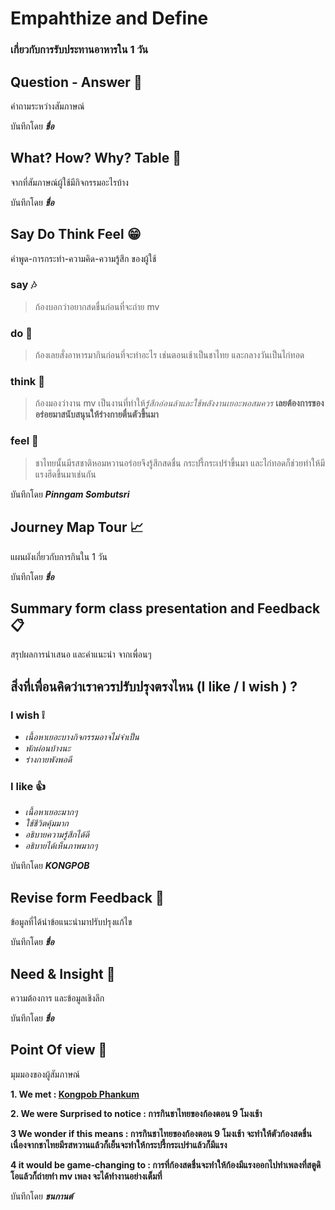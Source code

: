 # Empahthize and Define 
### เกี่ยวกับการรับประทานอาหารใน 1 วัน

## Question - Answer :mag_right:
 คำถามระหว่างสัมภาษณ์
>
บันทึกโดย **_ชื่อ_**

## What? How? Why? Table :date:
 จากที่สัมภาษณ์ผู้ใช้มีกิจกรรมอะไรบ้าง
>
บันทึกโดย **_ชื่อ_**

## Say Do Think Feel :grin:
 คำพูด-การกระทำ-ความคิด-ความรู้สึก ของผู้ใช้
### say :notes:
> ก้องบอกว่าอยากสดชื่นก่อนที่จะถ่าย mv 
### do :rooster:
> ก้องเลยสั่งอาหารมากินก่อนที่จะทำอะไร เช่นตอนเช้าเป็นชาไทย และกลางวันเป็นไก่ทอด
### think :tulip:
> ก้องมองว่างาน mv เป็นงานที่ทำให้*รู้สึกอ่อนล้าและใช้พลังงานเยอะพอสมควร* **เลยต้องการของอร่อยมาสนับสนุนให้ร่างกายตื่นตัวขึ้นมา**
### feel :crystal_ball:
> ชาไทยนั้นมีรสชาติหอมหวานอร่อยจึงรู้สึกสดชื่น กระปรี้กระเปร่าขึ้นมา และไก่ทอดก็ช่วยทำให้มีแรงฮึดขึ้นมาเช่นกัน 

บันทึกโดย **_Pinngam Sombutsri_**

## Journey Map Tour :chart_with_upwards_trend:
 แผนผังเกี่ยวกับการกินใน 1 วัน

บันทึกโดย **_ชื่อ_**

## Summary form class presentation and Feedback :clipboard:
 สรุปผลการนำเสนอ และคำแนะนำ จากเพื่อนๆ
 
 ## สิ่งที่เพื่อนคิดว่าเราควรปรับปรุงตรงไหน (I like / I wish ) ?

### I wish :grey_exclamation:
- *เนื้อหาเยอะบางกิจกรรมอาจไม่จําเป็น*
- *พักผ่อนบ้างนะ*
- *ร่างกายพังพอดี*

### I like :thumbsup:
- *เนื้อหาเยอะมากๆ*
- *ใช้ชีวิตคุ้มมาก*
- *อธิบายความรู้สึกได้ดี*
- *อธิบายได้เห็นภาพมากๆ*

บันทึกโดย **_KONGPOB_**

## Revise form Feedback :notebook:
 ข้อมูลที่ได้นำข้อแนะนำมาปรับปรุงแก้ไข

บันทึกโดย **_ชื่อ_**

## Need & Insight :pushpin:
 ความต้องการ และข้อมูลเชิงลึก

บันทึกโดย **_ชื่อ_**

## Point Of view :santa:
 มุมมองของผู้สัมภาษณ์

**1. We met : [Kongpob Phankum](https://www.instagram.com/kongpobpk_/)**

**2. We were Surprised to notice : การกินชาไทยของก้องตอน 9 โมงเช้า**

**3 We wonder if this means : การกินชาไทยของก้องตอน 9 โมงเช้า จะทำให้ตัวก้องสดชื่นเนื่องจากชาไทยมีรสหวานแล้วก็เย็นจะทำให้กระปรี้กระเปร่าแล้วก็มีแรง** 

**4 it would be game-changing to : การที่ก้องสดชื่นจะทำให้ก้องมีแรงออกไปทำเพลงที่สตูดิโอแล้วก็ถ่ายทำ mv เพลง จะได้ทำงานอย่างเต็มที่** 

บันทึกโดย **_ชนกานต์_**


